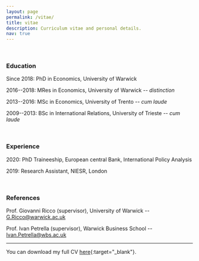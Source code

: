 ```yaml
---
layout: page
permalink: /vitae/
title: vitae
description: Curriculum vitae and personal details.
nav: true
---
```

<br />

### Education
Since 2018: PhD in Economics, University of Warwick

2016--2018: MRes in Economics, University of Warwick -- *distinction*

2013--2016: MSc in Economics, University of Trento -- *cum laude*

2009--2013: BSc in International Relations, University of Trieste -- *cum laude*

<br />

### Experience
2020: PhD Traineeship, European central Bank, International Policy Analysis

2019: Research Assistant, NIESR, London

<br />

### References
Prof. Giovanni Ricco (supervisor), University of Warwick -- <G.Ricco@warwick.ac.uk>

Prof. Ivan Petrella (supervisor), Warwick Business School -- <Ivan.Petrella@wbs.ac.uk>

***

You can download my full CV [here](../assets/pdf/CV_Degasperi_29_09_2020.pdf){:target="\_blank"}.
